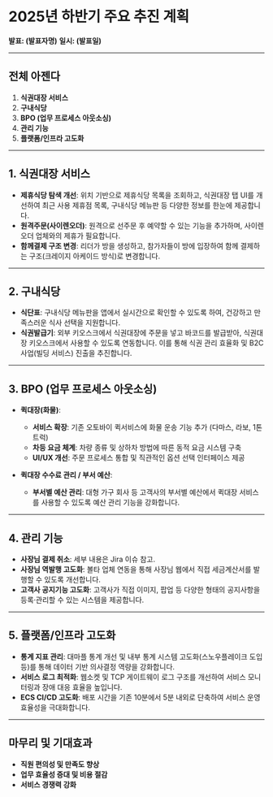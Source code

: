 # 2025년 하반기 주요 추진 계획

**발표: (발표자명)**
**일시: (발표일)**

---

## 전체 아젠다

1.  **식권대장 서비스**
2.  **구내식당**
3.  **BPO (업무 프로세스 아웃소싱)**
4.  **관리 기능**
5.  **플랫폼/인프라 고도화**

---

## 1. 식권대장 서비스

- **제휴식당 탐색 개선**: 위치 기반으로 제휴식당 목록을 조회하고, 식권대장 탭 UI를 개선하여 최근 사용 제휴점 목록, 구내식당 메뉴판 등 다양한 정보를 한눈에 제공합니다.
- **원격주문(사이렌오더)**: 원격으로 선주문 후 예약할 수 있는 기능을 추가하며, 사이렌 오더 업체와의 제휴가 필요합니다.
- **함께결제 구조 변경**: 리더가 방을 생성하고, 참가자들이 방에 입장하여 함께 결제하는 구조(크레이지 아케이드 방식)로 변경합니다.

---

## 2. 구내식당

- **식단표**: 구내식당 메뉴판을 앱에서 실시간으로 확인할 수 있도록 하여, 건강하고 만족스러운 식사 선택을 지원합니다.
- **식권발급기**: 외부 키오스크에서 식권대장에 주문을 넣고 바코드를 발급받아, 식권대장 키오스크에서 사용할 수 있도록 연동합니다. 이를 통해 식권 관리 효율화 및 B2C 사업(빌딩 서비스) 진출을 추진합니다.

---

## 3. BPO (업무 프로세스 아웃소싱)

- **퀵대장(화물)**:

  - **서비스 확장**: 기존 오토바이 퀵서비스에 화물 운송 기능 추가 (다마스, 라보, 1톤 트럭)
  - **차등 요금 체계**: 차량 종류 및 상하차 방법에 따른 동적 요금 시스템 구축
  - **UI/UX 개선**: 주문 프로세스 통합 및 직관적인 옵션 선택 인터페이스 제공

- **퀵대장 수수료 관리 / 부서 예산**:
  - **부서별 예산 관리**: 대형 가구 회사 등 고객사의 부서별 예산에서 퀵대장 서비스를 사용할 수 있도록 예산 관리 기능을 강화합니다.

---

## 4. 관리 기능

- **사장님 결제 취소**: 세부 내용은 Jira 이슈 참고.
- **사장님 역발행 고도화**: 볼타 업체 연동을 통해 사장님 웹에서 직접 세금계산서를 발행할 수 있도록 개선합니다.
- **고객사 공지기능 고도화**: 고객사가 직접 이미지, 팝업 등 다양한 형태의 공지사항을 등록·관리할 수 있는 시스템을 제공합니다.

---

## 5. 플랫폼/인프라 고도화

- **통계 지표 관리**: 대마플 통계 개선 및 내부 통계 시스템 고도화(스노우플레이크 도입 등)를 통해 데이터 기반 의사결정 역량을 강화합니다.
- **서비스 로그 최적화**: 웹소켓 및 TCP 게이트웨이 로그 구조를 개선하여 서비스 모니터링과 장애 대응 효율을 높입니다.
- **ECS CI/CD 고도화**: 배포 시간을 기존 10분에서 5분 내외로 단축하여 서비스 운영 효율성을 극대화합니다.

---

## 마무리 및 기대효과

- **직원 편의성 및 만족도 향상**
- **업무 효율성 증대 및 비용 절감**
- **서비스 경쟁력 강화**
